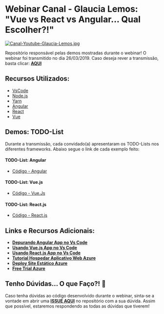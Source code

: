 # Webinar Canal - Glaucia Lemos: "Vue vs React vs Angular... Qual Escolher?!"

[![Canal-Youtube-Glaucia-Lemos.jpg](https://i.postimg.cc/VLN2Sybh/Canal-Youtube-Glaucia-Lemos.jpg)](https://postimg.cc/7bpKcW91)

Repositório responsável pelas demos mostradas durante o webinar!
O webinar foi transmitido no dia 26/03/2019. Caso deseja rever a transmissão, basta clicar: **[AQUI](bit.ly/webinar-vue-react-angular)**

## Recursos Utilizados:

- [VsCode](bit.ly/vscode-webinar)
- [Node.js](https://nodejs.org/en/)
- [Yarn](https://yarnpkg.com/pt-BR/)
- [Angular](https://angular.io/)
- [React](https://pt-br.reactjs.org/)
- [Vue](https://br.vuejs.org/index.html)

## Demos: TODO-List

Durante a transmissão, cada convidado(a) apresentaram os TODO-Lists nos diferentes frameworks. Abaixo segue o link de cada exemplo feito:

#### TODO-List: Angular

- [Código - Angular](https://github.com/glaucia86/webinar-vue-angular-react/tree/master/todo-list-angular)

#### TODO-List: Vue.js

- [Código - Vue.Js](https://github.com/glaucia86/webinar-vue-angular-react/tree/master/todo-list-vue)

#### TODO-List: React.js

- [Código - React.js](https://github.com/glaucia86/webinar-vue-angular-react/tree/master/todo-list-react)

## Links e Recursos Adicionais:

- **[Depurando Angular App no Vs Code](http://bit.ly/depurar-app-angular-vscode)**
- **[Usando Vue.js App no Vs Code](http://bit.ly/vscode-vue-depurar)**
- **[Usando React.js App no Vs Code](http://bit.ly/depurar-app-react-vscode)**
- **[Tutorial Hospedar Aplicativo Web Azure](http://bit.ly/tutorial-criar-site-estatico-azure)**
- **[Deploy Site Estático Azure](http://bit.ly/deploy-site-estatico-azure)**
- **[Free Trial Azure](http://bit.ly/2HRaKyg)**

## Tenho Dúvidas... O que Faço?! 🚩

Caso tenha dúvidas ao código desenvolvido durante o webinar, sinta-se a vontade em abrir uma **[ISSUE AQUI](https://github.com/glaucia86/webinar-vue-angular-react/issues)** no repositório com a sua dúvida. Assim que possível, estaremos respondendo as todas as dúvidas que tiverem!

